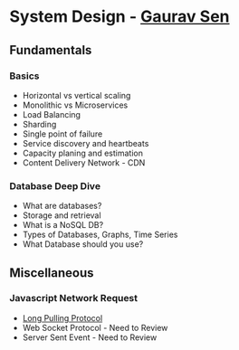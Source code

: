 # System Design - [Gaurav Sen](https://interviewready.io/learn/system-design-course)

## Fundamentals

### Basics

- Horizontal vs vertical scaling
- Monolithic vs Microservices
- Load Balancing
- Sharding
- Single point of failure
- Service discovery and heartbeats
- Capacity planing and estimation
- Content Delivery Network - CDN

### Database Deep Dive

- What are databases?
- Storage and retrieval
- What is a NoSQL DB?
- Types of Databases, Graphs, Time Series
- What Database should you use?

## Miscellaneous

### Javascript Network Request

- [Long Pulling Protocol](https://javascript.info/long-polling#long-polling)
- Web Socket Protocol - Need to Review
- Server Sent Event - Need to Review
